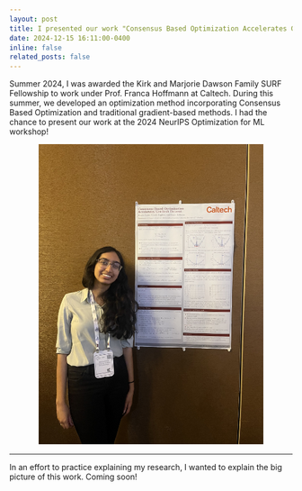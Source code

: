 ```yaml
---
layout: post
title: I presented our work "Consensus Based Optimization Accelerates Gradient Descent" at NeurIPS OptML!
date: 2024-12-15 16:11:00-0400
inline: false
related_posts: false
---
```


Summer 2024, I was awarded the Kirk and Marjorie Dawson Family SURF Fellowship to work under Prof. Franca Hoffmann at Caltech. During this summer, we developed an optimization method incorporating Consensus Based Optimization and traditional gradient-based methods. I had the chance to present our work at the 2024 NeurIPS Optimization for ML workshop!

<div style="text-align: center;">
  <img src="/assets/img/optml.png" alt="Presenting at OptML!" style="width: 400px;" />
</div>

---

In an effort to practice explaining my research, I wanted to explain the big picture of this work. Coming soon!
